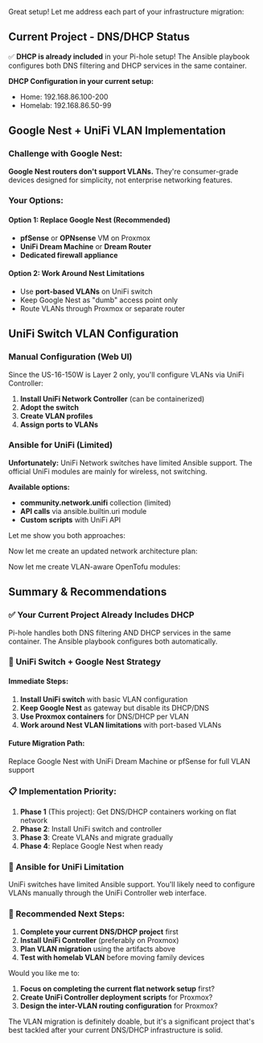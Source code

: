 Great setup! Let me address each part of your infrastructure migration:

## **Current Project - DNS/DHCP Status**

✅ **DHCP is already included** in your Pi-hole setup! The Ansible playbook configures both DNS filtering and DHCP services in the same container.

**DHCP Configuration in your current setup:**
- Home: 192.168.86.100-200
- Homelab: 192.168.86.50-99

## **Google Nest + UniFi VLAN Implementation**

### **Challenge with Google Nest:**
**Google Nest routers don't support VLANs.** They're consumer-grade devices designed for simplicity, not enterprise networking features.

### **Your Options:**

#### **Option 1: Replace Google Nest (Recommended)**
- **pfSense** or **OPNsense** VM on Proxmox
- **UniFi Dream Machine** or **Dream Router**
- **Dedicated firewall appliance**

#### **Option 2: Work Around Nest Limitations**
- Use **port-based VLANs** on UniFi switch
- Keep Google Nest as "dumb" access point only
- Route VLANs through Proxmox or separate router

## **UniFi Switch VLAN Configuration**

### **Manual Configuration (Web UI)**
Since the US-16-150W is Layer 2 only, you'll configure VLANs via UniFi Controller:

1. **Install UniFi Network Controller** (can be containerized)
2. **Adopt the switch**
3. **Create VLAN profiles**
4. **Assign ports to VLANs**

### **Ansible for UniFi (Limited)**
**Unfortunately:** UniFi Network switches have limited Ansible support. The official UniFi modules are mainly for wireless, not switching.

**Available options:**
- **community.network.unifi** collection (limited)
- **API calls** via ansible.builtin.uri module
- **Custom scripts** with UniFi API

Let me show you both approaches:

Now let me create an updated network architecture plan:

Now let me create VLAN-aware OpenTofu modules:

## **Summary & Recommendations**

### **✅ Your Current Project Already Includes DHCP**
Pi-hole handles both DNS filtering AND DHCP services in the same container. The Ansible playbook configures both automatically.

### **🔧 UniFi Switch + Google Nest Strategy**

#### **Immediate Steps:**
1. **Install UniFi switch** with basic VLAN configuration
2. **Keep Google Nest** as gateway but disable its DHCP/DNS
3. **Use Proxmox containers** for DNS/DHCP per VLAN
4. **Work around Nest VLAN limitations** with port-based VLANs

#### **Future Migration Path:**
Replace Google Nest with UniFi Dream Machine or pfSense for full VLAN support

### **📋 Implementation Priority:**

1. **Phase 1** (This project): Get DNS/DHCP containers working on flat network
2. **Phase 2**: Install UniFi switch and controller
3. **Phase 3**: Create VLANs and migrate gradually
4. **Phase 4**: Replace Google Nest when ready

### **🚫 Ansible for UniFi Limitation**
UniFi switches have limited Ansible support. You'll likely need to configure VLANs manually through the UniFi Controller web interface.

### **🎯 Recommended Next Steps:**

1. **Complete your current DNS/DHCP project** first
2. **Install UniFi Controller** (preferably on Proxmox)
3. **Plan VLAN migration** using the artifacts above
4. **Test with homelab VLAN** before moving family devices

Would you like me to:
1. **Focus on completing the current flat network setup** first?
2. **Create UniFi Controller deployment scripts** for Proxmox?
3. **Design the inter-VLAN routing configuration** for Proxmox?

The VLAN migration is definitely doable, but it's a significant project that's best tackled after your current DNS/DHCP infrastructure is solid.